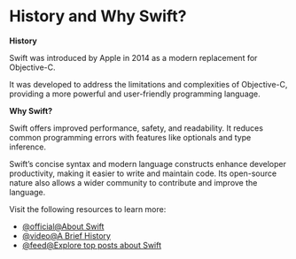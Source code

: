 # History and Why Swift?

**History**

Swift was introduced by Apple in 2014 as a modern replacement for Objective-C.

It was developed to address the limitations and complexities of Objective-C, providing a more powerful and user-friendly programming language.

**Why Swift?**

Swift offers improved performance, safety, and readability. It reduces common programming errors with features like optionals and type inference.

Swift’s concise syntax and modern language constructs enhance developer productivity, making it easier to write and maintain code. Its open-source nature also allows a wider community to contribute and improve the language.

Visit the following resources to learn more:
- [@official@About Swift](https://www.swift.org/about/)
- [@video@A Brief History](https://www.youtube.com/watch?v=4P_ZsOqELBo)
- [@feed@Explore top posts about Swift](https://app.daily.dev/tags/swift?ref=roadmapsh)
